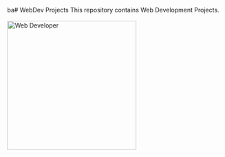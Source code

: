 ba# WebDev Projects
This repository contains Web Development Projects.
<br><br>
<img align="center" alt="Web Developer" width="300" src="https://encrypted-tbn0.gstatic.com/images?q=tbn:ANd9GcS2vRKTrQa-IBKq0oAKRc-sQdBp-pKTRHiqwQ&usqp=CAU">

